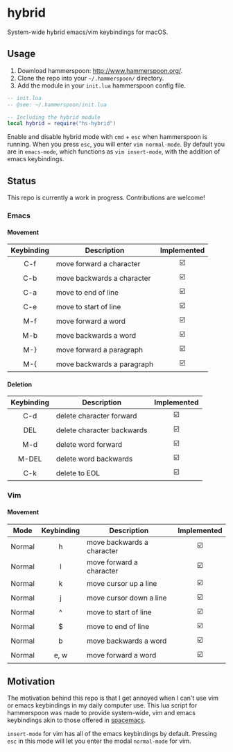 # hybrid
System-wide hybrid emacs/vim keybindings for macOS.

## Usage
1. Download hammerspoon: http://www.hammerspoon.org/.
2. Clone the repo into your `~/.hammerspoon/` directory.
3. Add the module in your `init.lua` hammerspoon config file.

```lua
-- init.lua 
-- @see: ~/.hammerspoon/init.lua

-- Including the hybrid module
local hybrid = require("hs-hybrid")
```
Enable and disable hybrid mode with `cmd` + `esc` when hammerspoon is running. When you press `esc`, you will enter `vim normal-mode`. By default you are in `emacs-mode`, which functions as `vim insert-mode`, with the addition of emacs keybindings.

## Status
This repo is currently a work in progress. Contributions are welcome!

### Emacs
#### Movement
| Keybinding    | Description                | Implemented             |
| :-----------: | -------------------------- |:-----------------------:|
| C-f           | move forward a character   | :ballot_box_with_check: |
| C-b           | move backwards a character | :ballot_box_with_check: |
| C-a           | move to end of line        | :ballot_box_with_check: |
| C-e           | move to start of line      | :ballot_box_with_check: |
| M-f           | move forward a word        | :ballot_box_with_check: |
| M-b           | move backwards a word      | :ballot_box_with_check: |
| M-}           | move forward a paragraph   | :ballot_box_with_check: |
| M-{           | move backwards a paragraph | :ballot_box_with_check: |

#### Deletion
| Keybinding    | Description                | Implemented             |
| :-----------: | -------------------------- |:-----------------------:|
| C-d           | delete character forward   | :ballot_box_with_check: |
| DEL           | delete character backwards | :ballot_box_with_check: |
| M-d           | delete word forward        | :ballot_box_with_check: |
| M-DEL         | delete word backwards      | :ballot_box_with_check: |
| C-k           | delete to EOL              | :ballot_box_with_check: |

### Vim
#### Movement
| Mode   | Keybinding    | Description                | Implemented             |
| :----: | :-----------: | -------------------------- |:-----------------------:|
| Normal | h             | move backwards a character | :ballot_box_with_check: |
| Normal | l             | move forward a character   | :ballot_box_with_check: |
| Normal | k             | move cursor up a line      | :ballot_box_with_check: |
| Normal | j             | move cursor down a line    | :ballot_box_with_check: |
| Normal | ^             | move to start of line      | :ballot_box_with_check: |
| Normal | $             | move to end of line        | :ballot_box_with_check: |
| Normal | b             | move backwards a word      | :ballot_box_with_check: |
| Normal | e, w          | move forward a word        | :ballot_box_with_check: |

## Motivation
The motivation behind this repo is that I get annoyed when I can't use vim or emacs keybindings in my daily computer use.
This lua script for hammerspoon was made to provide system-wide, vim and emacs keybindings akin to those offered in [spacemacs](http://spacemacs.org/).

`insert-mode` for vim has all of the emacs keybindings by default. Pressing `esc` in this mode will let you enter the modal `normal-mode` for vim.
